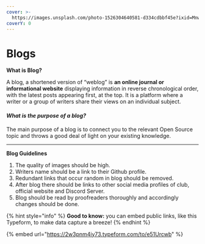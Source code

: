 ```yaml
---
cover: >-
  https://images.unsplash.com/photo-1526304640581-d334cdbbf45e?ixid=MnwxMjA3fDB8MHxwaG90by1wYWdlfHx8fGVufDB8fHx8&ixlib=rb-1.2.1&auto=format&fit=crop&w=2970&q=80
coverY: 0
---
```


# Blogs

**What is Blog?**

A blog, a shortened version of “weblog” is **an online journal or informational website** displaying information in reverse chronological order, with the latest posts appearing first, at the top. It is a platform where a writer or a group of writers share their views on an individual subject.



#### _What is the purpose of a blog?_

The main purpose of a blog is to connect you to the relevant Open Source topic and throws a good deal of light on your existing knowledge.

****

**Blog Guidelines**

1. The quality of images should be high.
2. Writers name should be a link to their Github profile.
3. Redundant links that occur random in blog should be removed.
4. After blog there should be links to other social media profiles of club, official website and Discord Server.
5. Blog should be read by proofreaders thoroughly and accordingly changes should be done.



{% hint style="info" %}
**Good to know:** you can embed public links, like this Typeform, to make data capture a breeze!
{% endhint %}

{% embed url="https://2w3pnm4iy73.typeform.com/to/e51Urcwb" %}
